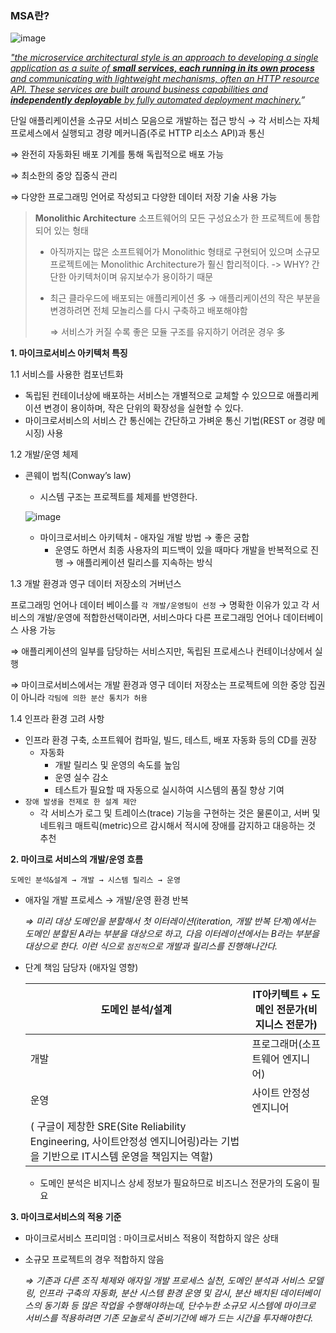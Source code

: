 ### MSA란?

![image](https://github.com/Suah-Cho/STUDY/assets/102336763/5c745e7a-7354-4aba-978f-084b31187343)

*["the microservice architectural style is an approach to developing a single application as a suite of **small services, each running in its own process** and communicating with lightweight mechanisms, often an HTTP resource API. These services are built around business capabilities and **independently deployable** by fully automated deployment machinery.](https://martinfowler.com/articles/microservices.html)”*

단일 애플리케이션을 소규모 서비스 모음으로 개발하는 접근 방식 → 각 서비스는 자체 프로세스에서 실행되고 경량 메커니즘(주로 HTTP 리소스 API)과 통신

⇒ 완전히 자동화된 배포 기계를 통해 독립적으로 배포 가능

⇒ 최소한의 중앙 집중식 관리

⇒ 다양한 프로그래밍 언어로 작성되고 다양한 데이터 저장 기술 사용 가능

> **Monolithic Architecture**
소프트웨어의 모든 구성요소가 한 프로젝트에 통합되어 있는 형태
> 
> - 아직까지는 많은 소프트웨어가 Monolithic 형태로 구현되어 있으며 소규모 프로젝트에는 Monolithic Architecture가 훨신 합리적이다.
> -> WHY? 간단한 아키텍처이며 유지보수가 용이하기 때문
> - 최근 클라우드에 배포되는 애플리케이션 多 → 애플리케이션의 작은 부분을 변경하려면 전체 모놀리스를 다시 구축하고 배포해야함
>     
>     ⇒ 서비스가 커질 수록 좋은 모듈 구조를 유지하기 어려운 경우 多
>


**1. 마이크로서비스 아키텍처 특징**

1.1 서비스를 사용한 컴포넌트화

- 독립된 컨테이너상에 배포하는 서비스는 개별적으로 교체할 수 있으므로 애플리케이션 변경이 용이하며, 작은 단위의 확장성을 실현할 수 있다.
- 마이크로서비스의 서비스 간 통신에는 간단하고 가벼운 통신 기법(REST or 경량 메시징) 사용

1.2 개발/운영 체제

- 콘웨이 법칙(Conway’s law)
    - 시스템 구조는 프로젝트를 체제를 반영한다.
    
   ![image](https://github.com/Suah-Cho/STUDY/assets/102336763/676edab6-c655-440b-b372-65ef4d5ed25f)

    
    - 마이크로서비스 아키텍처 - 애자일 개발 방법 → 좋은 궁합
        - 운영도 하면서 최종 사용자의 피드백이 있을 때마다 개발을 반복적으로 진행 → 애플리케이션 릴리스를 지속하는 방식

1.3 개발 환경과 영구 데이터 저장소의 거버넌스

프로그래밍 언어나 데이터 베이스를 `각 개발/운영팀이 선정` → 명확한 이유가 있고 각 서비스의 개발/운영에 적합한선택이라면, 서비스마다 다른 프로그래밍 언어나 데이터베이스 사용 가능

⇒ 애플리케이션의 일부를 담당하는 서비스지만, 독립된 프로세스나 컨테이너상에서 실행

⇒ 마이크로서비스에서는 개발 환경과 영구 데이터 저장소는 프로젝트에 의한 중앙 집권이 아니라 `각팀에 의한 분산 통치가 허용`

1.4 인프라 환경 고려 사항

- 인프라 환경 구축, 소프트웨어 컴파일, 빌드, 테스트, 배포 자동화 등의 CD를 권장
    - 자동화
        - 개발 릴리스 및 운영의 속도를 높임
        - 운영 실수 감소
        - 테스트가 필요할 때 자동으로 실시하여 시스템의 품질 향상 기여
- `장애 발생을 전제로 한 설계 제안`
    - 각 서비스가 로그 및 트레이스(trace) 기능을 구현하는 것은 물론이고, 서버 및 네트워크 매트릭(metric)으르 감시해서 적시에 장애를 감지하고 대응하는 것 추천

**2. 마이크로 서비스의 개발/운영 흐름**

`도메인 분석&설계 → 개발 → 시스템 릴리스 → 운영`

- 애자일 개발 프로세스 → 개발/운영 환경 반복
    
    *⇒ 미리 대상 도메인을 분할해서 첫 이터레이션(iteration, 개발 반복 단계)에서는 도메인 분할된 A라는 부분을 대상으로 하고, 다음 이터레이션에서는 B라는 부분을 대상으로 한다. 이런 식으로 `점진적`으로 개발과 릴리스를 진행해나간다.*
    
- 단계 책임 담당자 (애자일 영향)
    
    
    | 도메인 분석/설계 | IT아키텍트 + 도메인 전문가(비지니스 전문가) |
    | --- | --- |
    | 개발 | 프로그래머(소프트웨어 엔지니어) |
    | 운영 | 사이트 안정성 엔지니어
    ( 구글이 제창한 SRE(Site Reliability Engineering, 사이트안정성 엔지니어링)라는 기법을 기반으로 IT시스템 운영을 책임지는 역할) |
    - 도메인 분석은 비지니스 상세 정보가 필요하므로 비즈니스 전문가의 도움이 필요

**3. 마이크로서비스의 적용 기준**

- 마이크로서비스 프리미엄 : 마이크로서비스 적용이 적합하지 않은 상태
- 소규모 프로젝트의 경우 적합하지 않음
    
    *⇒ 기존과 다른 조직 체제와 애자일 개발 프로세스 실천, 도메인 분석과 서비스 모델링, 인프라 구축의 자동화, 분산 시스템 환경 운영 및 감시, 분산 배치된 데이터베이스의 동기화 등 많은 작업을 수행해야하는데, 단수누한 소규모 시스템에 마이크로 서비스를 적용하려면 기존 모놀로식 준비기간에 배가 드는 시간을 투자해야한다.*
